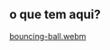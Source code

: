 ## o que tem aqui?


[bouncing-ball.webm](https://user-images.githubusercontent.com/14830190/193851707-32bb915c-f939-4514-8293-44cff43404a8.webm)
